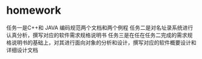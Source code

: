 # homework
任务一是C++和 JAVA 编码规范两个文档和两个例程
任务二是对名址录系统进行认真分析，撰写对应的软件需求规格说明书
任务三是在任在任务二完成的需求规格说明书的基础上，对其进行面向对象的分析和设计，撰写对应的软件概要设计和详细设计文档
